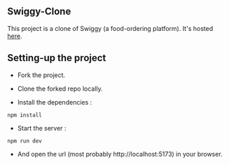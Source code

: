 ## Swiggy-Clone

This project is a clone of Swiggy (a food-ordering platform).
It's hosted [here](https://swiggy-clone-phi-woad.vercel.app/).

## Setting-up the project

-   Fork the project.

-   Clone the forked repo locally.

-   Install the dependencies :

```
npm install
```

-   Start the server :

```
npm run dev
```

-   And open the url (most probably http://localhost:5173) in your browser.

